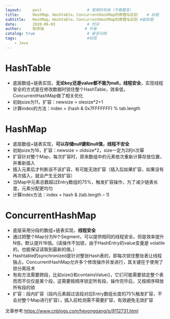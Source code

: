 ```yaml
---
layout:     post                    # 使用的布局（不需要改）
title:      HashMap、Hashtable、ConcurrentHashMap的原理与区别    # 标题 
subtitle:   HashMap、Hashtable、ConcurrentHashMap的原理与区别 #副标题
date:       2020-06-03              # 时间
author:     陈祥瑞                  # 作者
catalog: true                       # 是否归档
tags:                               #标签
    - Java
---
```


# HashTable
+ 底层数组+链表实现，**无论key还是value都不能为null，线程安全**，实现线程安全的方式是在修改数据时锁住整个HashTable，效率低，ConcurrentHashMap做了相关优化
+ 初始size为11，扩容：newsize = olesize*2+1
+ 计算index的方法：index = (hash & 0x7FFFFFFF) % tab.length
# HashMap
+ 底层数组+链表实现，**可以存储null键和null值，线程不安全**
+ 初始size为16，扩容：newsize = oldsize*2，size一定为2的n次幂
+ 扩容针对整个Map，每次扩容时，原来数组中的元素依次重新计算存放位置，并重新插入
+ 插入元素后才判断该不该扩容，有可能无效扩容（插入后如果扩容，如果没有再次插入，就会产生无效扩容）
+ 当Map中元素总数超过Entry数组的75%，触发扩容操作，为了减少链表长度，元素分配更均匀
+ 计算index方法：index = hash & (tab.length – 1)
# ConcurrentHashMap
+ 底层采用分段的数组+链表实现，**线程安全**
+ 通过把整个Map分为N个Segment，可以提供相同的线程安全，但是效率提升N倍，默认提升16倍。(读操作不加锁，由于HashEntry的value变量是 volatile的，也能保证读取到最新的值。)
+ Hashtable的synchronized是针对整张Hash表的，即每次锁住整张表让线程独占，ConcurrentHashMap允许多个修改操作并发进行，其关键在于使用了锁分离技术
+ 有些方法需要跨段，比如size()和containsValue()，它们可能需要锁定整个表而而不仅仅是某个段，这需要按顺序锁定所有段，操作完毕后，又按顺序释放所有段的锁
+ 扩容：段内扩容（段内元素超过该段对应Entry数组长度的75%触发扩容，不会对整个Map进行扩容），插入前检测需不需要扩容，有效避免无效扩容

文章参考:<https://www.cnblogs.com/heyonggang/p/9112731.html>

